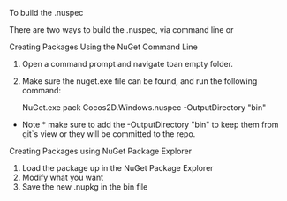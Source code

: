 To build the .nuspec 

There are two ways to build the .nuspec, via command line or 

Creating Packages Using the NuGet Command Line

1) Open a command prompt and navigate toan empty folder. 
2) Make sure the nuget.exe file can be found, and run the following command:
	
	NuGet.exe pack Cocos2D.Windows.nuspec -OutputDirectory "bin"

* Note * make sure to add the -OutputDirectory "bin" to keep them from git`s view or they will be committed to the repo.

Creating Packages using NuGet Package Explorer

1) Load the package up in the NuGet Package Explorer
2) Modify what you want
3) Save the new .nupkg in the bin file

